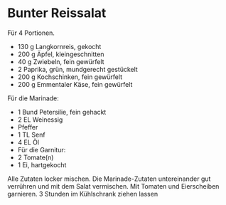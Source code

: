 Bunter Reissalat
================

Für 4 Portionen.

* 130 g Langkornreis, gekocht
* 200 g Äpfel, kleingeschnitten
* 40 g Zwiebeln, fein gewürfelt
* 2 Paprika, grün, mundgerecht gestückelt
* 200 g Kochschinken, fein gewürfelt
* 200 g Emmentaler Käse, fein gewürfelt

Für die Marinade:

* 1 Bund Petersilie, fein gehackt
* 2 EL Weinessig
* Pfeffer
* 1 TL Senf
* 4 EL Öl
* Für die Garnitur:
* 2 Tomate(n)
* 1 Ei, hartgekocht

Alle Zutaten locker mischen. Die Marinade-Zutaten untereinander gut verrühren
und mit dem Salat vermischen. Mit Tomaten und Eierscheiben garnieren. 3 Stunden
im Kühlschrank ziehen lassen